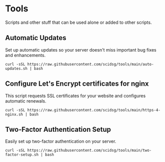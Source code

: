 # Tools

Scripts and other stuff that can be used alone or added to other scripts.

## Automatic Updates
Set up automatic updates so your server doesn't miss important bug fixes and enhancements.
```
curl -sSL https://raw.githubusercontent.com/scidsg/tools/main/auto-updates.sh | bash
```

## Configure Let's Encrypt certificates for nginx
This script requests SSL certificates for your website and configures automatic renewals.
```
curl -sSL https://raw.githubusercontent.com/scidsg/tools/main/https-4-nginx.sh | bash
```

## Two-Factor Authentication Setup
Easily set up two-factor authentication on your server.
```
curl -sSL https://raw.githubusercontent.com/scidsg/tools/main/two-factor-setup.sh | bash
```
